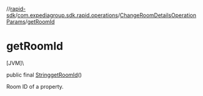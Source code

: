 //[rapid-sdk](../../../index.md)/[com.expediagroup.sdk.rapid.operations](../index.md)/[ChangeRoomDetailsOperationParams](index.md)/[getRoomId](get-room-id.md)

# getRoomId

[JVM]\

public final [String](https://docs.oracle.com/javase/8/docs/api/java/lang/String.html)[getRoomId](get-room-id.md)()

Room ID of a property.<br>
